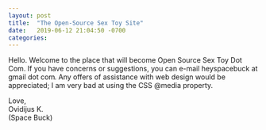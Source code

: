 ```yaml
---
layout: post
title:  "The Open-Source Sex Toy Site"
date:   2019-06-12 21:04:50 -0700
categories: 
---
```


Hello. Welcome to the place that will become Open Source Sex Toy Dot Com. If you have concerns or suggestions, you can e-mail heyspacebuck at gmail dot co<span style="letter-spacing:-1px">rn</span>. Any offers of assistance with web design would be appreciated; I am very bad at using the CSS @media property.

Love,<br>
Ovidijus K.<br>
(Space Buck)